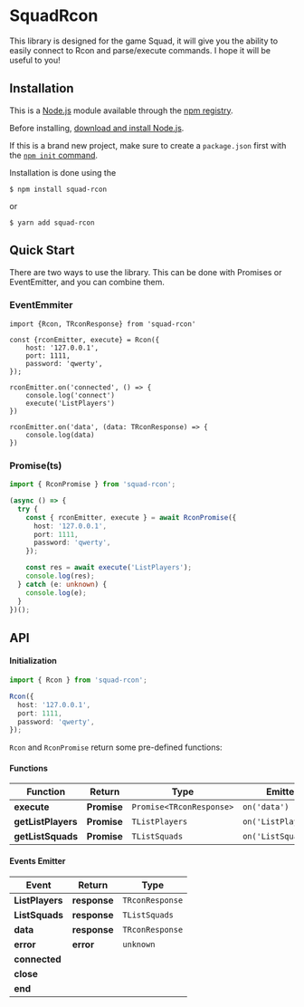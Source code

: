 # SquadRcon

This library is designed for the game Squad, it will give you the ability to easily connect to Rcon and parse/execute commands. I hope it will be useful to you!

## Installation

This is a [Node.js](https://nodejs.org/en/) module available through the
[npm registry](https://www.npmjs.com/).

Before installing, [download and install Node.js](https://nodejs.org/en/download/).

If this is a brand new project, make sure to create a `package.json` first with
the [`npm init` command](https://docs.npmjs.com/creating-a-package-json-file).

Installation is done using the

```console
$ npm install squad-rcon
```

or

```console
$ yarn add squad-rcon
```

## Quick Start

There are two ways to use the library. This can be done with Promises or EventEmitter, and you can combine them.

### EventEmmiter

```typescript(ts)
import {Rcon, TRconResponse} from 'squad-rcon'

const {rconEmitter, execute} = Rcon({
    host: '127.0.0.1',
    port: 1111,
    password: 'qwerty',
});

rconEmitter.on('connected', () => {
    console.log('connect')
    execute('ListPlayers')
})

rconEmitter.on('data', (data: TRconResponse) => {
    console.log(data)
})
```

### Promise(ts)

```typescript
import { RconPromise } from 'squad-rcon';

(async () => {
  try {
    const { rconEmitter, execute } = await RconPromise({
      host: '127.0.0.1',
      port: 1111,
      password: 'qwerty',
    });

    const res = await execute('ListPlayers');
    console.log(res);
  } catch (e: unknown) {
    console.log(e);
  }
})();
```

## API

#### Initialization

```typescript
import { Rcon } from 'squad-rcon';

Rcon({
  host: '127.0.0.1',
  port: 1111,
  password: 'qwerty',
});
```

`Rcon` and `RconPromise` return some pre-defined functions:

#### Functions

| Function           | Return      | Type                     | Emitter             |
| ------------------ | ----------- | ------------------------ | ------------------- |
| **execute**        | **Promise** | `Promise<TRconResponse>` | `on('data')`        |
| **getListPlayers** | **Promise** | `TListPlayers`           | `on('ListPlayers')` |
| **getListSquads**  | **Promise** | `TListSquads`            | `on('ListSquads')`  |

#### Events Emitter

| Event           | Return       | Type            |
| --------------- | ------------ | --------------- |
| **ListPlayers** | **response** | `TRconResponse` |
| **ListSquads**  | **response** | `TListSquads`   |
| **data**        | **response** | `TRconResponse` |
| **error**       | **error**    | `unknown`       |
| **connected**   |              |                 |
| **close**       |              |                 |
| **end**         |              |                 |
